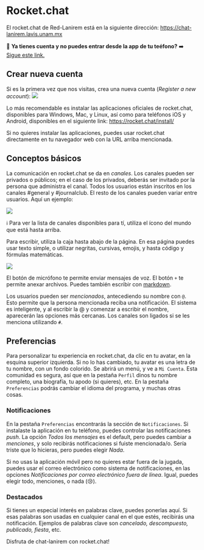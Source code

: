 Rocket.chat
===========

El rocket.chat de Red-Lanirem está en la siguiente dirección:
https://chat-lanirem.lavis.unam.mx

:rotating_light: **Ya tienes cuenta y no puedes entrar desde la app de tu teéfono?** :arrow_right: [Sigue este link.](https://hackmd.io/EUm9hfDcRYecYU_Uov5lNA?view)

## Crear nueva cuenta

Si es la primera vez que nos visitas, crea una nueva cuenta (*Register a new account*):
![](https://i.imgur.com/uZSTKML.png)


Lo más recomendable es instalar las aplicaciones oficiales de rocket.chat, disponibles para Windows, Mac, y Linux, así como para teléfonos iOS y Android, disponibles en el siguiente link:
https://rocket.chat/install/

Si no quieres instalar las aplicaciones, puedes usar rocket.chat directamente en tu navegador web con la URL arriba mencionada.


## Conceptos básicos

La comunicación en rocket.chat se da en *canales*. Los canales pueden ser privados o públicos; en el caso de los privados, deberás ser invitado por la persona que administra el canal. Todos los usuarios están inscritos en los canales #general y #journalclub. El resto de los canales pueden variar entre usuarios. Aquí un ejemplo:

![](https://i.imgur.com/REBLT7a.png)

:information_source: Para ver la lista de canales disponibles para tí, utiliza el ícono del mundo que está hasta arriba.

Para escribir, utiliza la caja hasta abajo de la página. En esa página puedes usar texto simple, o utilizar negritas, cursivas, emojis, y hasta código y fórmulas matemáticas. 

![](https://i.imgur.com/EFkbsem.png)

El botón de micrófono te permite enviar mensajes de voz. El botón `+` te permite anexar archivos. Puedes también escribir con [markdown](https://markdown.es/sintaxis-markdown/).



Los usuarios pueden ser *mencionados*, antecediendo su nombre con `@`. Esto permite que la persona mencionada reciba una notificación. El sistema es inteligente, y al escribir la @ y comenzar a escribir el nombre, aparecerán las opciones más cercanas. Los canales son ligados si se les menciona utilizando `#`. 

## Preferencias

Para personalizar tu experiencia en rocket.chat, da clic en tu avatar, en la esquina superior izquierda. Si no lo has cambiado, tu avatar es una letra de tu nombre, con un fondo colorido. Se abrirá un menú, y ve a `Mi Cuenta`. Esta comunidad es segura, así que en la pestaña `Perfil` dinos tu nombre completo, una biografía, tu apodo (si quieres), etc. En la pestaña `Preferencias` podrás cambiar el idioma del programa, y muchas otras cosas.

### Notificaciones

En la pestaña `Preferencias` encontrarás la sección de `Notificaciones`. Si instalaste la aplicación en tu teléfono, puedes controlar las notificaciones *push*. La opción *Todos los mensajes* es el default, pero puedes cambiar a *menciones*, y solo recibirás notificaciones si fuiste mencionada/o. Sería triste que lo hicieras, pero puedes elegir *Nada*. 

Si no usas la aplicación móvil pero no quieres estar fuera de la jugada, puedes usar el correo electrónico como sistema de notificaciones, en las opciones *Notificaciones por correo electrónico fuera de línea*. Igual, puedes elegir todo, menciones, o nada (:cry:).

### Destacados

Si tienes un especial interés en palabras clave, puedes ponerlas aquí. Si esas palabras son usadas en cualquier canal en el que estés, recibirás una notificación. Ejemplos de palabras clave son *cancelado, descompuesto, publicado, fiesta*, etc.


Disfruta de chat-lanirem con rocket.chat!
